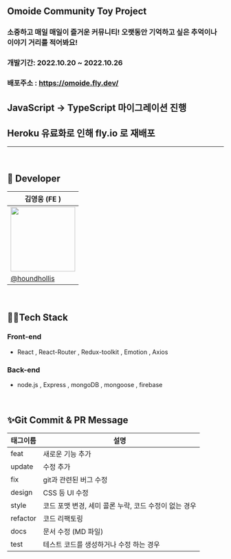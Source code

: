 ## Omoide Community Toy Project

### 소중하고 매일 매일이 즐거운 커뮤니티! 오랫동안 기억하고 싶은 추억이나 이야기 거리를 적어봐요!


### 개발기간: 2022.10.20 ~ 2022.10.26

### 배포주소 : https://omoide.fly.dev/
## JavaScript → TypeScript 마이그레이션 진행
## Heroku 유료화로 인해 fly.io 로 재배포 

--- 

<br>

## 👨‍ Developer
|김영웅 (FE      )|
|----------------|
|<img src='https://user-images.githubusercontent.com/103996469/192595845-36d99b8c-ec46-41ff-98f7-aef452181093.png' width='150'/>|                  
|[@houndhollis](https://github.com/houndhollis) |


<br>

## 👩‍💻Tech Stack

### **Front-end**

- React , React-Router , Redux-toolkit , Emotion , Axios 

### **Back-end**

- node.js , Express , mongoDB , mongoose , firebase 

<br>


## ✨Git Commit & PR Message

| 태그이름 | 설명                                                  |
| -------- | ----------------------------------------------------- |
| feat     | 새로운 기능 추가                                      |
| update     | 수정 추가                                      |
| fix      | git과 관련된 버그 수정                                             |
| design   | CSS 등 UI 수정                                 |
| style    | 코드 포맷 변경, 세미 콜론 누락, 코드 수정이 없는 경우 |
| refactor | 코드 리팩토링                                         |
| docs     | 문서 수정 (MD 파일)                                   |
| test     | 테스트 코드를 생성하거나 수정 하는 경우               |

